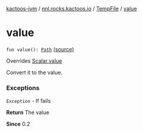 [kactoos-jvm](../../index.md) / [nnl.rocks.kactoos.io](../index.md) / [TempFile](index.md) / [value](./value.md)

# value

`fun value(): `[`Path`](http://docs.oracle.com/javase/8/docs/api/java/nio/file/Path.html) [(source)](https://github.com/neonailol/kactoos/blob/master/kactoos-jvm/src/main/kotlin/nnl/rocks/kactoos/io/TempFile.kt#L91)

Overrides [Scalar.value](../../nnl.rocks.kactoos/-scalar/value.md)

Convert it to the value.

### Exceptions

`Exception` - If fails

**Return**
The value

**Since**
0.2

